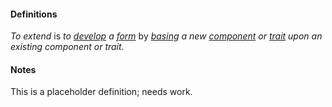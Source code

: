 #### Definitions

*To extend* is *to [develop](https://github.com/gcassel/Modular-Organization-Terminology/blob/master/terms/develop.md) a [form](https://github.com/gcassel/Modular-Organization-Terminology/blob/master/terms/form.md)* by *[basing](https://github.com/gcassel/Modular-Organization-Terminology/blob/master/terms/base.md) a new [component](https://github.com/gcassel/Modular-Organization-Terminology/blob/master/terms/component.md) or [trait](https://github.com/gcassel/Modular-Organization-Terminology/blob/master/terms/trait.md) upon an existing component or trait*.

#### Notes

This is a placeholder definition; needs work.
